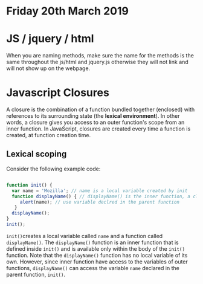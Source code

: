 # Friday 20th March 2019

# JS / jquery / html 

When you are naming methods, make sure the name for the methods is the same throughout the js/html and jquery.js otherwise they will not link and will not show up on the webpage. 

# Javascript Closures

A closure is the combination of a function bundled together (enclosed) with references to its surrounding state (the **lexical environment**). In other words, a closure gives you access to an outer function's scope from an inner function. In JavaScript, closures are created every time a function is created, at function creation time. 

## Lexical scoping

Consider the following example code: 

```js 

function init() {
  var name = 'Mozilla'; // name is a local variable created by init
  function displayName() { // displayName() is the inner function, a closure
     alert(name); // use variable declred in the parent function
   }
  displayName();
} 
init();
```

```init()```creates a local variable called ```name``` and a function called ```displayName()```. The ```displayName()``` function is an inner function that is defined inside ```init()``` and is available only within the body of the ```init()``` function. Note that the ```displayName()``` function has no local variable of its own. However, since inner function have access to the variables of outer functions, ```displayName()``` can access the variable ```name``` declared in the parent function, ```init()```.

